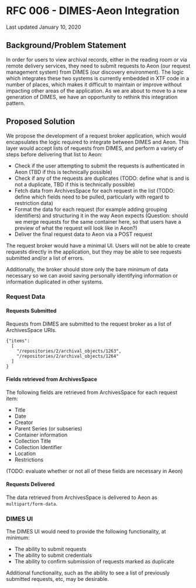 # RFC 006 - DIMES-Aeon Integration

Last updated January 10, 2020

## Background/Problem Statement
In order for users to view archival records, either in the reading room or via remote delivery services, they need to submit requests to Aeon (our request management system) from DIMES (our discovery environment). The logic which integrates these two systems is currently embedded in XTF code in a number of places, which makes it difficult to maintain or improve without impacting other areas of the application. As we are about to move to a new generation of DIMES, we have an opportunity to rethink this integration pattern.

## Proposed Solution

We propose the development of a request broker application, which would encapsulates the logic required to integrate between DIMES and Aeon. This layer would accept lists of requests from DIMES, and perform a variety of steps before delivering that list to Aeon:
- Check if the user attempting to submit the requests is authenticated in Aeon (TBD if this is technically possible)
- Check if any of the requests are duplicates (TODO: define what is and is not a duplicate, TBD if this is technically possible)
- Fetch data from ArchivesSpace for each request in the list (TODO: define which fields need to be pulled, particularly with regard to restriction data)
- Format the data for each request (for example adding grouping identifiers) and structuring it in the way Aeon expects (Question: should we merge requests for the same container here, so that users have a preview of what the request will look like in Aeon?)
- Deliver the final request data to Aeon via a POST request

The request broker would have a minimal UI. Users will not be able to create requests directly in the application, but they may be able to see requests submitted and/or a list of errors.

Additionally, the broker should store only the bare minimum of data necessary so we can avoid saving personally identifying information or information duplicated in other systems.

### Request Data

#### Requests Submitted
Requests from DIMES are submitted to the request broker as a list of ArchivesSpace URIs.

```
{"items":
  [
    "/repositories/2/archival_objects/1263",
    "/repositories/2/archival_objects/1264"
  ]
}
```

#### Fields retrieved from ArchivesSpace

The following fields are retrieved from ArchivesSpace for each request item:
- Title
- Date
- Creator
- Parent Series (or subseries)
- Container information
- Collection Title
- Collection Identifier
- Location
- Restrictions

(TODO: evaluate whether or not all of these fields are necessary in Aeon)

#### Requests Delivered

The data retrieved from ArchivesSpace is delivered to Aeon as `multipart/form-data`.


### DIMES UI
The DIMES UI would need to provide the following functionality, at minimum:
- The ability to submit requests
- The ability to submit credentials
- The ability to confirm submission of requests marked as duplicate

Additional functionality, such as the ability to see a list of previously submitted requests, etc, may be desirable.
